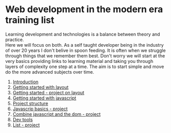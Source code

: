 # Web development in the modern era training list

Learning development and technologies is a balance between theory and practice.  
Here we will focus on both. As a self taught developer being in the industry of over 20 years I don't belive in spoon feeding.
It is often when we struggle through things that we remember them best. Don't worry we will start at the very basics providing links to learning material and taking you through layers of complexity one step at a time. The aim is to start simple and move do the more advanced subjects over time.

1. [Introduction](https://github.com/caperaven/training/blob/master/01.introduction.md)
1. [Getting started with layout](https://github.com/caperaven/training/blob/master/02.html.layout.md)
1. [Getting started - project on layout](https://github.com/caperaven/training/blob/master/03.project-layout.md)
1. [Getting started with javascript](https://github.com/caperaven/training/blob/master/04.javascript-getting-started.md)
1. [Project structure](https://github.com/caperaven/training/blob/master/05.project-structure.md)
1. [Javascrip basics - project](https://github.com/caperaven/training/blob/master/06.%20Javascript%20project%201.md)
1. [Combine javascript and the dom - project](https://github.com/caperaven/training/blob/master/07.Combine%20javascript%20and%20dom%20project.md)
1. [Dev tools](https://github.com/caperaven/training/blob/master/08.dev%20tools.md)
1. [List - project](https://github.com/caperaven/training/blob/master/09.Batch%20dom%20updates%20-%20project.md)





